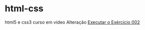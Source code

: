 # html-css
 html5 e css3 curso em video 
Alteração
<a href= "https://jayaneleao.github.io/html-css/exercicios/ex002/index.html">Executar o Exércicio 002</a>
